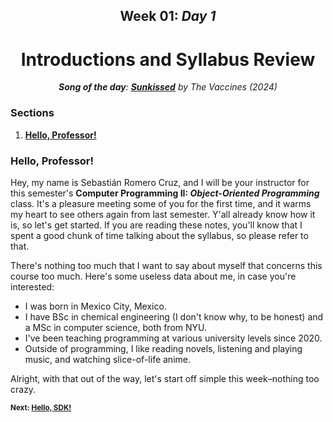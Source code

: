 <h2 align=center>Week 01: <em>Day 1</em></h2>

<h1 align=center>Introductions and Syllabus Review</h1>

<p align=center><strong><em>Song of the day</strong>: <a href="https://youtu.be/-UWpbEsj2yA?si=BaUfmDJXznXrC3J7"><strong><u>Sunkissed</u></strong></a> by The Vaccines (2024)</em></p>

### Sections

1. [**Hello, Professor!**](#part-1-textures)
<!-- 2. [**Course Setup (Lab 1)**](#course-setup-lab-1)
    1. [**Create Your Folders For This Class**](#create-your-folders-for-this-class)
    2. [**Setting Up Visual Studio Code**](#setting-up-visual-studio-code)
    3. [**Open VSCode, Create A Java File, And Run It**](#open-vscode-create-a-java-file-and-run-it)
    4. [**What And Where To Submit**](#what-and-where-to-submit) -->


### Hello, Professor!

Hey, my name is Sebastián Romero Cruz, and I will be your instructor for this semester's **Computer Programming II: _Object-Oriented Programming_** class. It's a pleasure meeting some of you for the first time, and it warms my heart to see others again from last semester. Y'all already know how it is, so let's get started. If you are reading these notes, you'll know that I spent a good chunk of time talking about the syllabus, so please refer to that.

There's nothing too much that I want to say about myself that concerns this course too much. Here's some useless data about me, in case you're interested:

- I was born in Mexico City, Mexico.
- I have BSc in chemical engineering (I don't know why, to be honest) and a MSc in computer science, both from NYU.
- I've been teaching programming at various university levels since 2020.
- Outside of programming, I like reading novels, listening and playing music, and watching slice-of-life anime.

Alright, with that out of the way, let's start off simple this week–nothing too crazy.

<sub>**Next: [Hello, SDK!](/src/02-setup-command-line)**</sub>

<!-- ### Course Setup (Lab 1)

#### Create Your Folders For This Class

In order to stay organised in this class, I need everybody to have a simple and well-named folder structure so that you can easily find your files when working in this class. This is **not optional**.

Go ahead and create a folder in your computer (where is up to you) and call it `cs122`. Then, inside of it, create the following sub-folder structure:

```
cs122
├── exams
├── hw
├── labs
│   └── 01-setup
│       └── Main.java (don't create this file yet–we'll do that next)
└── lectures

6 folders, 1 file
```

Or, seen in Mac's finder:

![folder-structure](assets/folder-structure.png)

<sub>**Figure 1**: Visual representation of the tree structure above.</sub>

Please don't hesitate to ask me if you have any questions here.

#### Setting Up Visual Studio Code

Unless you prefer any other any other Java IDE (which you are more than welcome to use), you will be using [**Visual Studio Code (VSCode)**](https://code.visualstudio.com/). It's perfectly free, highly customisable, and I basically can't live without it at this point, so you should be in good hands if you decide that that's what you're going to work with this semester.

So, please go ahead and do the following:

1. Install [**(VSCode)**](https://code.visualstudio.com/)
2. Follow this [**tutorial**](https://code.visualstudio.com/docs/java/java-tutorial), and do every step _up until, but not including "Creating a source code file"_.

#### Open VSCode, Create A Java File, And Run It

So, to confirm that your installation went smoothly, and to submit the required files for this lab, please perform the following steps. There might be some slight differences between the Mac interface to the Windows interface, but they shouldn't be too major. Don't hesitate to ask me if anything goes awry.

1. **Open VSCode to your lab 01 folder.**

![vsc-01-start](assets/vsc-01-start.png)
![vsc-02-open-folder](assets/vsc-02-open-folder.png)
![vsc-03-select-folder](assets/vsc-03-select-folder.png)

_You need to be in this folder for step 3 to work._

2. **Create a Java file called `Main.java` and type the "Hello, World!" program below.**

![vsc-04-create-file](assets/vsc-04-create-file.png)
![vsc-05-hello-world](assets/vsc-05-hello-world.png)

The program is as follows:

```java
class Main {
    public static void main(String[] args) {
        System.out.println("Hello, World!");
    }
}
```

3. **Open a Terminal window in VSCode and enter the following _two_ commands to run your program.**

![vsc-06-menu-bar](assets/vsc-06-menu-bar.png)
![vsc-07-terminal](assets/vsc-07-terminal.png)
![vsc-08-compile-and-run](assets/vsc-08-compile-and-run.png)

The commands are as follows:

```bash
javac Main.java
```
```bash
java Main
```

You might notice that, after performing these commands, a file called `Main.class` appeared in your folder. This is perfectly normal, so you can just leave it there.

#### What And Where To Submit

Once you are finished, here are the two things I want you to submit:

- **A screenshot of your `Main.java` file running**, similar to the last screenshot from the previous step.
- **Your actual `Main.java` file**. _Don't_ submit the `Main.class` file.

To submit both files, please go to [**Classes**](https://classes.pace.edu/d2l/home/398609), where you can access the submission portal through **`Activites`** > **`Assignments`**. All labs and homework assignments will be submitted in this same place.

![submit](assets/submit.png) -->
